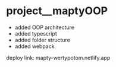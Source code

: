 # project__maptyOOP

- added OOP architecture
- added typescript
- added folder structure
- added webpack

deploy link: mapty-wertypotom.netlify.app
